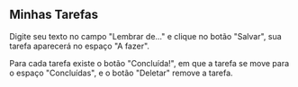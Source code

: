 ## Minhas Tarefas

Digite seu texto no campo "Lembrar de..." e clique no botão "Salvar", sua tarefa aparecerá no espaço "A fazer".

Para cada tarefa existe o botão "Concluída!", em que a tarefa se move para o espaço "Concluídas", e o botão "Deletar" remove a tarefa.